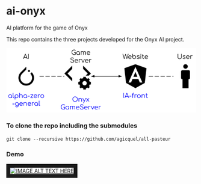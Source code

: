 # ai-onyx
AI platform for the game of Onyx

This repo contains the three projects developed for the Onyx AI project.

![](img/schema.png?raw=true)


### To clone the repo including the submodules
```
git clone --recursive https://github.com/agicquel/all-pasteur
```

### Demo
<a href="http://www.youtube.com/watch?feature=player_embedded&v=CTrmsYwwCu4&t=
" target="_blank"><img src="http://img.youtube.com/vi/CTrmsYwwCu4&t=/0.jpg" 
alt="IMAGE ALT TEXT HERE" width="240" height="180" border="10" /></a>

